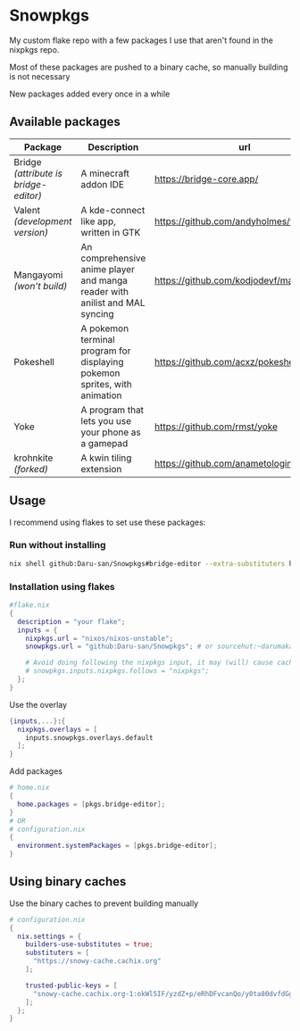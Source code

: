 # Snowpkgs

My custom flake repo with a few packages I use that aren't found in the nixpkgs repo.

Most of these packages are pushed to a binary cache, so manually building is not necessary

New packages added every once in a while

## Available packages

<!--markdownlint-disable-->

| Package                               | Description                                                                 | url                                         |
| ------------------------------------- | --------------------------------------------------------------------------- | ------------------------------------------- |
| Bridge _(attribute is bridge-editor)_ | A minecraft addon IDE                                                       | <https://bridge-core.app/>                  |
| Valent _(development version)_        | A kde-connect like app, written in GTK                                      | <https://github.com/andyholmes/valent>      |
| Mangayomi _(won't build)_             | An comprehensive anime player and manga reader with anilist and MAL syncing | <https://github.com/kodjodevf/mangayomi>    |
| Pokeshell                             | A pokemon terminal program for displaying pokemon sprites, with animation   | <https://github.com/acxz/pokeshell>         |
| Yoke                                  | A program that lets you use your phone as a gamepad                         | <https://github.com/rmst/yoke>              |
| krohnkite _(forked)_                  | A kwin tiling extension                                                     | <https://github.com/anametologin/krohnkite> |

<!--markdownlint-restore-->

## Usage

I recommend using flakes to set use these packages:

### Run without installing

<!--markdownlint-disable-->

```bash
nix shell github:Daru-san/Snowpkgs#bridge-editor --extra-substituters https://snowy-cache.cachix.org --extra-trusted-public-keys snowy-cache.cachix.org-1:okWl5IF/yzdZ+p/eRhDFvcanQo/y0ta80dvfdGgy28U=
```

<!--markdownlint-restore-->

### Installation using flakes

```nix
#flake.nix
{
  description = "your flake";
  inputs = {
    nixpkgs.url = "nixos/nixos-unstable";
    snowpkgs.url = "github:Daru-san/Snowpkgs"; # or sourcehut:~darumaka/Snowpkgs

    # Avoid doing following the nixpkgs input, it may (will) cause cache issues
    # snowpkgs.inputs.nixpkgs.follows = "nixpkgs";
  };
}
```

Use the overlay

```nix
{inputs,...}:{
  nixpkgs.overlays = [
    inputs.snowpkgs.overlays.default
  ];
}
```

Add packages

```nix
# home.nix
{
  home.packages = [pkgs.bridge-editor];
}
# OR
# configuration.nix
{
  environment.systemPackages = [pkgs.bridge-editor];
}
```

## Using binary caches

Use the binary caches to prevent building manually

```nix
# configuration.nix
{
  nix.settings = {
    builders-use-substitutes = true;
    substituters = [
      "https://snowy-cache.cachix.org"
    ];

    trusted-public-keys = [
      "snowy-cache.cachix.org-1:okWl5IF/yzdZ+p/eRhDFvcanQo/y0ta80dvfdGgy28U="
    ];
  };
}

```
